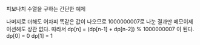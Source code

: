 피보나치 수열을 구하는 간단한 예제

나머지로 더해도 어차피 똑같은 값이 나오므로 1000000007로 나눈 결과만 메모이제이션해도 상관 없다.
따라서
dp[n] = (dp[n-1] + dp[n-2]) % 1000000007 이 된다.
dp[0] = 0
dp[1] = 1